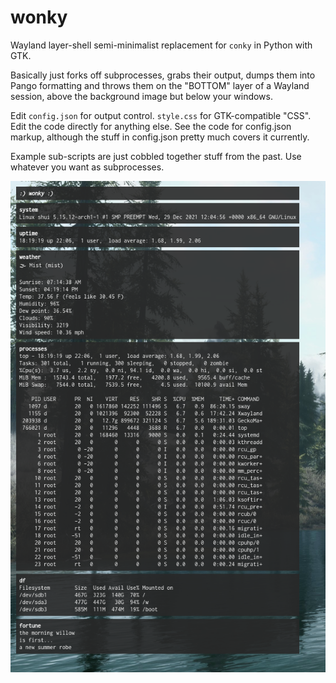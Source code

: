 # wonky

Wayland layer-shell semi-minimalist replacement for `conky` in Python with GTK.

Basically just forks off subprocesses, grabs their output, dumps them into Pango formatting and throws them on the "BOTTOM" layer of a Wayland session, above the background image but below your windows.

Edit `config.json` for output control.  `style.css` for GTK-compatible "CSS".  Edit the code directly for anything else.  See the code for config.json markup, although the stuff in config.json pretty much covers it currently.

Example sub-scripts are just cobbled together stuff from the past.  Use whatever you want as subprocesses.

![Screenshot](/screenshot.png)
